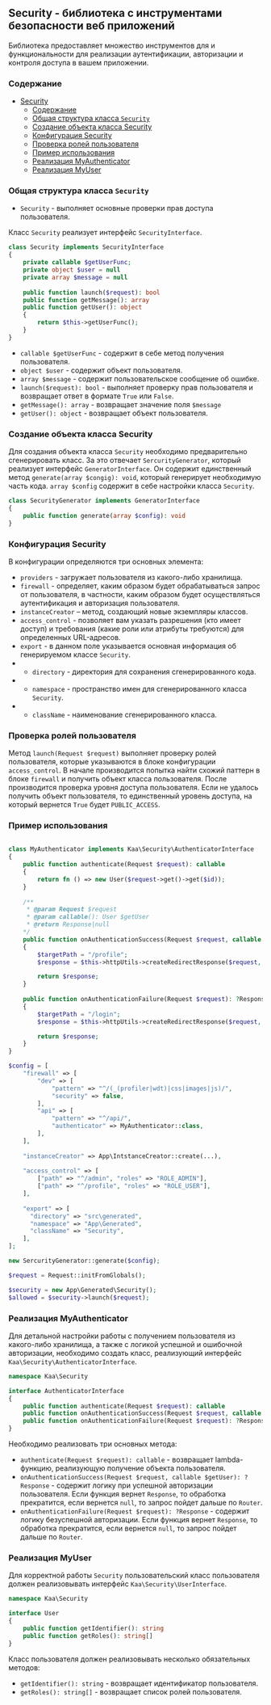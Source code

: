 ## Security - библиотека с инструментами безопасности веб приложений

Библиотека предоставляет множество инструментов для и функциональности для реализации
аутентификации, авторизации и контроля доступа в вашем приложении.

### Содержание

- [Security](#security---библиотека-с-инструментами-безопасности-веб-приложений)
    - [Содержание](#содержание)
    - [Общая структура класса `Security`](#общая-структура-класса-security)
    - [Создание объекта класса Security](#создание-объекта-класса-security)
    - [Конфигурация Security](#конфигурация-security)
    - [Проверка ролей пользователя](#проверка-ролей-пользователя)
    - [Пример использования](#пример-использования)
    - [Реализация MyAuthenticator](#реализация-myauthenticator)
    - [Реализация MyUser](#реализация-myuser)

### Общая структура класса `Security`

* `Security` - выполняет основные проверки прав доступа пользователя.

Класс `Security` реализует интерфейс `SecurityInterface`.

```php
class Security implements SecurityInterface
{
    private callable $getUserFunc;
    private object $user = null
    private array $message = null
    
    public function launch($request): bool
    public function getMessage(): array
    public function getUser(): object
    {
        return $this->getUserFunc();
    }
}
```

* `callable $getUserFunc`  - содержит в себе метод получения пользователя.
* `object $user` - содержит объект пользователя.
* `array $message` - содержит пользовательское сообщение об ошибке.
* `launch($request): bool` - выполняет проверку прав пользователя и возвращает ответ в формате `True` или `False`.
* `getMessage(): array` - возвращает значение поля `$message`
* `getUser(): object` - возвращает объект пользователя.

### Создание объекта класса Security

Для создания объекта класса `Security` необходимо предварительно сгенерировать класс. За это отвечает
`SercurityGenerator`, который реализует интерфейс `GeneratorInterface`. Он содержит единственный метод
`generate(array $congig): void`, который генерирует необходимую часть кода. `array $config` содержит в себе
настройки класса `Security`.

```php
class SecurityGenerator implements GeneratorInterface
{
    public function generate(array $config): void
}
```

### Конфигурация Security

В конфигурации определяются три основных элемента:

* `providers` - загружает пользователя из какого-либо хранилища.
* `firewall` - определяет, каким образом будет обрабатываться запрос от пользователя,
  в частности, каким образом будет осуществляться аутентификация и авторизация пользователя.
* `instanceCreator` – метод, создающий новые экземпляры классов.
* `access_control` - позволяет вам указать разрешения (кто имеет доступ) и требования
  (какие роли или атрибуты требуются) для определенных URL-адресов.
* `export` - в данном поле указывается основная информация об генерируемом классе `Security`.
*
    * `directory` - директория для сохранения сгенерированного кода.
*
    * `namespace` - пространство имен для сгенерированного класса `Security`.
*
    * `className` - наименование сгенерированного класса.

### Проверка ролей пользователя

Метод `launch(Request $request)` выполняет проверку ролей пользователя, которые указываются в
блоке конфигурации `access_control`. В начале производится попытка найти схожий паттерн в блоке
`firewall` и получить объект класса пользователя. После производится проверка уровня доступа
пользователя. Если не удалось получить объект пользователя, то единственный уровень доступа, на
который вернется `True` будет `PUBLIC_ACCESS`.

### Пример использования

```php

class MyAuthenticator implements Kaa\Security\AuthenticatorInterface
{
    public function authenticate(Request $request): callable
    {   
        return fn () => new User($request->get()->get($id));
    }
    
    /**
     * @param Request $request
     * @param callable(): User $getUser
     * @return Response|null
    */
    public function onAuthenticationSuccess(Request $request, callable $getUser): ?Response
    {
        $targetPath = "/profile";
        $response = $this->httpUtils->createRedirectResponse($request, $targetPath);

        return $response;
    }
    
    public function onAuthenticationFailure(Request $request): ?Response
    {
        $targetPath = "/login";
        $response = $this->httpUtils->createRedirectResponse($request, $targetPath);

        return $response;
    }
}

$config = [
    "firewall" => [
        "dev" => [
            "pattern" => "^/(_(profiler|wdt)|css|images|js)/",
            "security" => false,
        ],
        "api" => [
            "pattern" => "^/api/",
            "authenticator" => MyAuthenticator::class,
        ],
    ],
    
    "instanceCreator" => App\IntstanceCreator::create(...),
    
    "access_control" => [
        ["path" => "^/admin", "roles" => "ROLE_ADMIN"],
        ["path" => "^/profile", "roles" => "ROLE_USER"],
    ],
    
    "export" => [
      "directory" => "src\generated",
      "namespace" => "App\Generated",
      "className" => "Security",
    ],
];

new SercurityGenerator::generate($config);

$request = Request::initFromGlobals();

$security = new App\Generated\Security();
$allowed = $security->launch($request);
```

### Реализация MyAuthenticator

Для детальной настройки работы с получением пользователя из какого-либо хранилища, а также с логикой
успешной и ошибочной авторизации, необходимо создать класс, реализующий интерфейс `Kaa\Security\AuthenticatorInterface`.

```php
namespace Kaa\Security

interface AuthenticatorInterface
{
    public function authenticate(Request $request): callable
    public function onAuthenticationSuccess(Request $request, callable $getUser): ?Response
    public function onAuthenticationFailure(Request $request): ?Response
}
```

Необходимо реализовать три основных метода:

* `authenticate(Request $request): callable` - возвращает lambda-функцию, реализующую получение объекта пользователя.
* `onAuthenticationSuccess(Request $request, callable $getUser): ?Response` -
  содержит логику при успешной авторизации пользователя. Если функция вернет `Response`, то обработка прекратится, если
  вернется `null`, то запрос пойдет дальше по `Router`.
* `onAuthenticationFailure(Request $request): ?Response` - содержит логику безуспешной авторизации. Если функция
  вернет `Response`, то обработка прекратится, если
  вернется `null`, то запрос пойдет дальше по `Router`.

### Реализация MyUser

Для корректной работы `Security` пользовательский класс пользователя должен реализовывать
интерфейс `Kaa\Security\UserInterface`.

```php
namespace Kaa\Security

interface User
{
    public function getIdentifier(): string
    public function getRoles(): string[]
}
```

Класс пользователя должен реализовывать несколько обязательных методов:

* `getIdentifier(): string` - возвращает идентификатор пользователя.
* `getRoles(): string[]` - возвращает список ролей пользователя.
